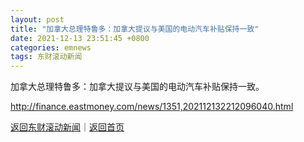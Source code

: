 ```yaml
---
layout: post
title: "加拿大总理特鲁多：加拿大提议与美国的电动汽车补贴保持一致"
date: 2021-12-13 23:51:45 +0800
categories: emnews
tags: 东财滚动新闻
---
```


加拿大总理特鲁多：加拿大提议与美国的电动汽车补贴保持一致。

<http://finance.eastmoney.com/news/1351,202112132212096040.html>

[返回东财滚动新闻](//finews.withounder.com/emnews/)｜[返回首页](//finews.withounder.com/)